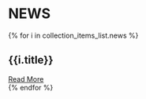 # NEWS

{% for i in collection_items_list.news %}
<article>
<h2>{{i.title}}</h2>
<div>
<a class="more" href="{{i.url}}">Read More</a>
</div>
</article>
{% endfor %}